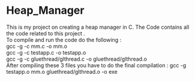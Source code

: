# Heap_Manager
This is my project on creating a heap manager in C.
The Code contains all the code related to this project .
<br>
To compile and run the code do the following :
<br>
gcc -g -c mm.c -o mm.o
<br>
gcc -g -c testapp.c -o testapp.o
<br>
gcc -g -c gluethread/glthread.c -o gluethread/glthread.o
<br>
After compiling these 3 files you have to do the final compilation : gcc -g testapp.o mm.o gluethread/glthread.o -o exe
